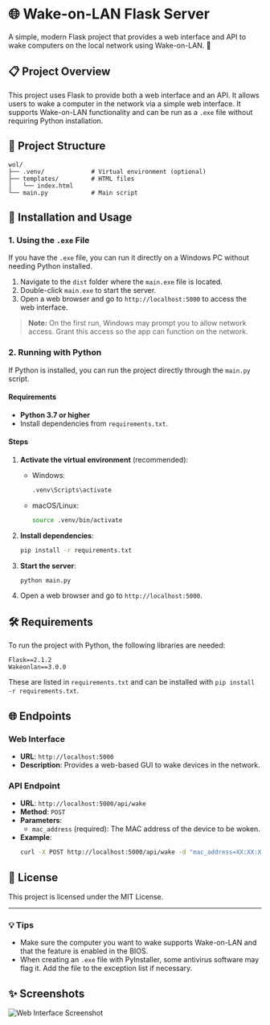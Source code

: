 

# 🌐 Wake-on-LAN Flask Server

A simple, modern Flask project that provides a web interface and API to wake computers on the local network using Wake-on-LAN. 🚀

## 📋 Project Overview
This project uses Flask to provide both a web interface and an API. It allows users to wake a computer in the network via a simple web interface. It supports Wake-on-LAN functionality and can be run as a `.exe` file without requiring Python installation.

## 📂 Project Structure
```plaintext
wol/
├── .venv/             # Virtual environment (optional)
├── templates/         # HTML files
│   └── index.html
└── main.py            # Main script
```

## 🚀 Installation and Usage

### 1. Using the `.exe` File
If you have the `.exe` file, you can run it directly on a Windows PC without needing Python installed.

1. Navigate to the `dist` folder where the `main.exe` file is located.
2. Double-click `main.exe` to start the server.
3. Open a web browser and go to `http://localhost:5000` to access the web interface.

> **Note:** On the first run, Windows may prompt you to allow network access. Grant this access so the app can function on the network.

### 2. Running with Python

If Python is installed, you can run the project directly through the `main.py` script.

#### Requirements
- **Python 3.7 or higher**
- Install dependencies from `requirements.txt`.

#### Steps

1. **Activate the virtual environment** (recommended):
   - Windows:
     ```bash
     .venv\Scripts\activate
     ```
   - macOS/Linux:
     ```bash
     source .venv/bin/activate
     ```

2. **Install dependencies**:
   ```bash
   pip install -r requirements.txt
   ```

3. **Start the server**:
   ```bash
   python main.py
   ```

4. Open a web browser and go to `http://localhost:5000`.

## 🛠 Requirements
To run the project with Python, the following libraries are needed:

```plaintext
Flask==2.1.2
Wakeonlan==3.0.0
```

These are listed in `requirements.txt` and can be installed with `pip install -r requirements.txt`.

## 🌐 Endpoints

### Web Interface
- **URL**: `http://localhost:5000`
- **Description**: Provides a web-based GUI to wake devices in the network.

### API Endpoint
- **URL**: `http://localhost:5000/api/wake`
- **Method**: `POST`
- **Parameters**:
  - `mac_address` (required): The MAC address of the device to be woken.
- **Example**:
  ```bash
  curl -X POST http://localhost:5000/api/wake -d "mac_address=XX:XX:XX:XX:XX:XX"
  ```

## 📖 License
This project is licensed under the MIT License.

---

### 💡 Tips
- Make sure the computer you want to wake supports Wake-on-LAN and that the feature is enabled in the BIOS.
- When creating an `.exe` file with PyInstaller, some antivirus software may flag it. Add the file to the exception list if necessary.

## ✨ Screenshots
![Web Interface Screenshot](path/to/your/screenshot.png)

